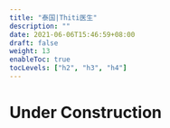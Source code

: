 ```yaml
---
title: "泰国|Thiti医生"
description: ""
date: 2021-06-06T15:46:59+08:00
draft: false
weight: 13
enableToc: true
tocLevels: ["h2", "h3", "h4"]
---
```

# Under Construction